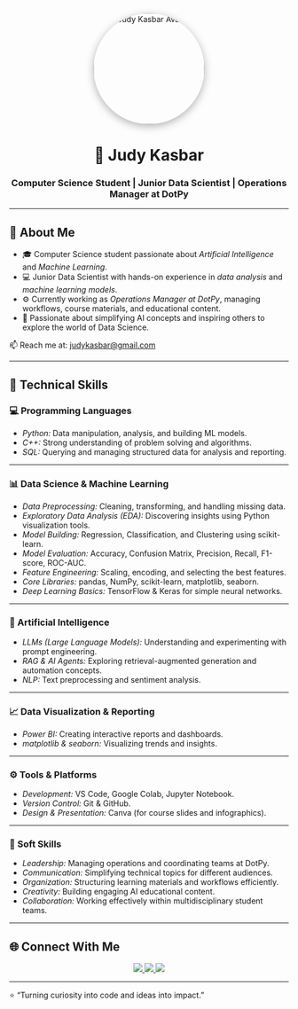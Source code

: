 <p align="center">
  <img src="https://api.dicebear.com/6.x/bottts/svg?seed=JudyKasbar&scale=90" 
       alt="Judy Kasbar Avatar" 
       width="200" 
       style="border-radius: 50%; box-shadow: 0 4px 15px rgba(0,0,0,0.3);">
</p>

<h1 align="center">💫 Judy Kasbar</h1>
<h3 align="center">Computer Science Student | Junior Data Scientist | Operations Manager at DotPy</h3>

---

## 🧠 About Me  
- 🎓 Computer Science student passionate about *Artificial Intelligence* and *Machine Learning*.  
- 💻 Junior Data Scientist with hands-on experience in *data analysis* and *machine learning models*.  
- ⚙ Currently working as *Operations Manager at DotPy*, managing workflows, course materials, and educational content.  
- 🌙 Passionate about simplifying AI concepts and inspiring others to explore the world of Data Science.  

📫 Reach me at: [judykasbar@gmail.com](mailto:judykasbar@gmail.com)

---

## 🔧 Technical Skills  

### 💻 Programming Languages  
- *Python:* Data manipulation, analysis, and building ML models.  
- *C++:* Strong understanding of problem solving and algorithms.  
- *SQL:* Querying and managing structured data for analysis and reporting.  

---

### 📊 Data Science & Machine Learning  
- *Data Preprocessing:* Cleaning, transforming, and handling missing data.  
- *Exploratory Data Analysis (EDA):* Discovering insights using Python visualization tools.  
- *Model Building:* Regression, Classification, and Clustering using scikit-learn.  
- *Model Evaluation:* Accuracy, Confusion Matrix, Precision, Recall, F1-score, ROC-AUC.  
- *Feature Engineering:* Scaling, encoding, and selecting the best features.  
- *Core Libraries:* pandas, NumPy, scikit-learn, matplotlib, seaborn.  
- *Deep Learning Basics:* TensorFlow & Keras for simple neural networks.  

---

### 🤖 Artificial Intelligence  
- *LLMs (Large Language Models):* Understanding and experimenting with prompt engineering.  
- *RAG & AI Agents:* Exploring retrieval-augmented generation and automation concepts.  
- *NLP:* Text preprocessing and sentiment analysis.  

---

### 📈 Data Visualization & Reporting  
- *Power BI:* Creating interactive reports and dashboards.  
- *matplotlib & seaborn:* Visualizing trends and insights.  

---

### ⚙ Tools & Platforms  
- *Development:* VS Code, Google Colab, Jupyter Notebook.  
- *Version Control:* Git & GitHub.  
- *Design & Presentation:* Canva (for course slides and infographics).  

---

### 🧩 Soft Skills  
- *Leadership:* Managing operations and coordinating teams at DotPy.  
- *Communication:* Simplifying technical topics for different audiences.  
- *Organization:* Structuring learning materials and workflows efficiently.  
- *Creativity:* Building engaging AI educational content.  
- *Collaboration:* Working effectively within multidisciplinary student teams.  

---

## 🌐 Connect With Me  
<p align="center">
  <a href="https://www.linkedin.com/in/judy-kasbar/">
    <img src="https://img.shields.io/badge/LinkedIn-0077B5?style=for-the-badge&logo=linkedin&logoColor=white" />
  </a>
  <a href="https://github.com/judykasbar">
    <img src="https://img.shields.io/badge/GitHub-000000?style=for-the-badge&logo=github&logoColor=white" />
  </a>
  <a href="mailto:judykasbar@gmail.com">
    <img src="https://img.shields.io/badge/Email-D14836?style=for-the-badge&logo=gmail&logoColor=white" />
  </a>
</p>

---

⭐ “Turning curiosity into code and ideas into impact.”
